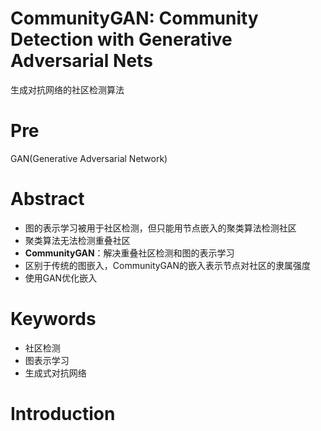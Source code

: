 # CommunityGAN: Community Detection with Generative Adversarial Nets
生成对抗网络的社区检测算法

# Pre
GAN(Generative Adversarial Network)

# Abstract
- 图的表示学习被用于社区检测，但只能用节点嵌入的聚类算法检测社区
- 聚类算法无法检测重叠社区
- **CommunityGAN**：解决重叠社区检测和图的表示学习
- 区别于传统的图嵌入，CommunityGAN的嵌入表示节点对社区的隶属强度
- 使用GAN优化嵌入

# Keywords
- 社区检测
- 图表示学习
- 生成式对抗网络

# Introduction
